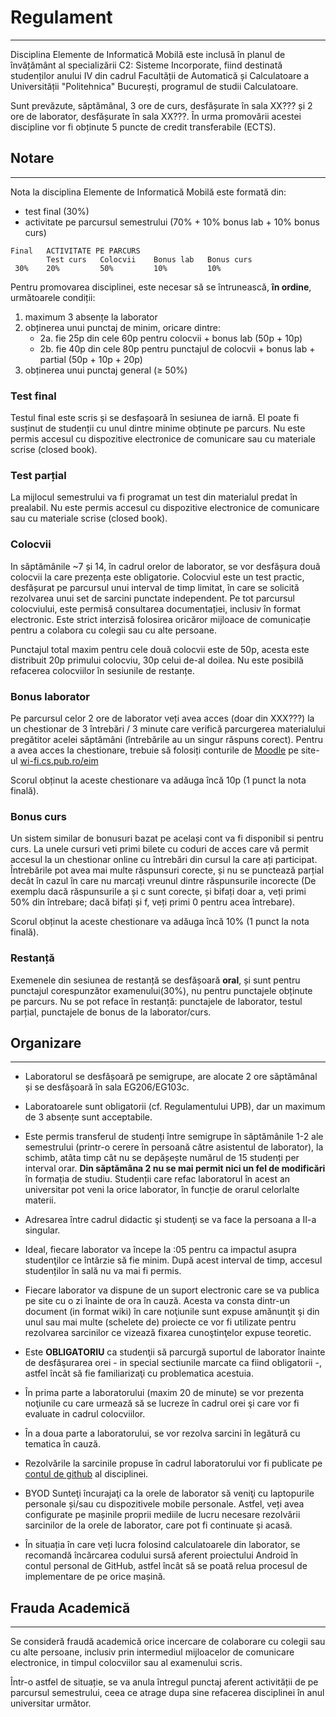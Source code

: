 # Regulament
-------------

Disciplina Elemente de Informatică Mobilă este inclusă în planul de învățământ al specializării C2: Sisteme Incorporate, fiind destinată studenților anului IV din cadrul Facultății de Automatică și Calculatoare a Universității "Politehnica" București, programul de studii Calculatoare. 

Sunt prevăzute, săptămânal, 3 ore de curs, desfășurate în sala XX??? și 2 ore de laborator, desfășurate în sala XX???. În urma promovării acestei discipline vor fi obținute 5 puncte de credit transferabile (ECTS).

## Notare
---------

Nota la disciplina Elemente de Informatică Mobilă este formată din:

  * test final (30%)
  * activitate pe parcursul semestrului (70% + 10% bonus lab + 10% bonus curs)

```
Final 	ACTIVITATE PE PARCURS
        Test curs 	Colocvii 	Bonus lab 	Bonus curs
 30%    20%         50% 	    10% 	    10% 
```

Pentru promovarea disciplinei, este necesar să se întrunească, **în ordine**, următoarele condiții:
  1.  maximum 3 absențe la laborator 
  2. obținerea unui punctaj de minim, oricare dintre: 
	  - 2a. fie 25p din cele 60p pentru colocvii + bonus lab (50p + 10p)
	  - 2b. fie 40p din cele 80p pentru punctajul de colocvii + bonus lab + partial (50p + 10p + 20p)
  3. obținerea unui punctaj general (≥ 50%)
 

### Test final

Testul final este scris și se desfașoară în sesiunea de iarnă. El poate
fi susținut de studenții cu unul dintre minime obținute pe parcurs.  Nu este
permis accesul cu dispozitive electronice de comunicare sau cu materiale scrise (closed book).

### Test parțial

La mijlocul semestrului va fi programat un test din materialul predat
în prealabil. Nu este
permis accesul cu dispozitive electronice de comunicare sau cu materiale scrise (closed book).

### Colocvii

In săptămânile ~7 și 14, în cadrul orelor de laborator, se vor desfășura două colocvii la care prezența este obligatorie. Colocviul este un test practic, desfășurat pe parcursul unui interval de timp limitat, în care se solicită rezolvarea unui set de sarcini punctate independent. Pe tot parcursul colocviului, este permisă consultarea documentației, inclusiv în format electronic. Este strict interzisă folosirea oricăror mijloace de comunicație pentru a colabora cu colegii sau cu alte persoane.

Punctajul total maxim pentru cele două colocvii este de 50p, acesta
este distribuit 20p primului colocviu, 30p celui de-al doilea.
Nu este posibilă refacerea colocviilor în sesiunile de restanțe. 

### Bonus laborator 
Pe parcursul celor 2 ore de laborator veți avea acces (doar din XXX???) la un chestionar de 3 întrebări / 3 minute care verifică parcurgerea materialului pregătitor acelei săptămâni (întrebările au un singur răspuns corect). Pentru a avea acces la chestionare, trebuie să folosiți conturile de [Moodle](https://acs.curs.pub.ro/) pe site-ul [wi-fi.cs.pub.ro/eim](http://wi-fi.cs.pub.ro/eim)

Scorul obținut la aceste chestionare va adăuga încă 10p (1 punct la nota finală).

### Bonus curs
Un sistem similar de bonusuri bazat pe același cont va fi disponibil si pentru curs. 
La unele cursuri veti primi bilete cu coduri de acces care vă permit accesul la un chestionar online cu întrebări din cursul la care ați participat. Întrebările pot avea mai multe răspunsuri corecte, și nu se punctează parțial decât în cazul în care nu marcați vreunul dintre răspunsurile incorecte (De exemplu dacă răspunsurile a și c sunt corecte, și bifați doar a, veți primi 50% din întrebare; dacă bifați și f, veți primi 0 pentru acea întrebare). 

Scorul obținut la aceste chestionare va adăuga încă 10% (1 punct la nota finală).

### Restanță
Exemenele din sesiunea de restanță se desfășoară **oral**, și sunt pentru punctajul corespunzător examenului(30%), nu pentru punctajele obținute pe parcurs. Nu se pot reface în restanță: punctajele de laborator, testul parțial, punctajele de bonus de la laborator/curs.  

## Organizare
-------------

  * Laboratorul se desfășoară pe semigrupe, are alocate 2 ore săptămânal și se desfășoară în sala EG206/EG103c. 
  
  * Laboratoarele sunt obligatorii (cf. Regulamentului UPB), dar un maximum de 3 absențe sunt acceptabile. 

  * Este permis transferul de studenți între semigrupe în săptămânile 1-2 ale semestrului (printr-o cerere în persoană către asistentul de laborator), la schimb, atâta timp cât nu se depășește numărul de 15 studenți per interval orar. **Din săptămâna 2 nu se mai permit nici un fel de modificări** în formația de studiu. Studenții  care refac laboratorul în acest an universitar pot veni la orice laborator, în funcție de orarul celorlalte materii.

  * Adresarea între cadrul didactic şi studenţi se va face la persoana a II-a singular.

  * Ideal, fiecare laborator va începe la :05 pentru ca impactul asupra studenţilor ce întârzie să fie minim. După acest interval de timp, accesul studenților în sală nu va mai fi permis.

  * Fiecare laborator va dispune de un suport electronic care se va publica pe site cu o zi înainte de ora în cauză. Acesta va consta dintr-un document (in format wiki) în care noţiunile sunt expuse amănunţit şi din unul sau mai multe (schelete de) proiecte ce vor fi utilizate pentru rezolvarea sarcinilor ce vizează fixarea cunoştinţelor expuse teoretic.
  
  * Este **OBLIGATORIU** ca studenţii să parcurgă suportul de laborator înainte de desfăşurarea orei - in special sectiunile marcate ca fiind obligatorii -, astfel încât să fie familiarizaţi cu problematica acestuia.

  * În prima parte a laboratorului (maxim 20 de minute) se vor prezenta noţiunile cu care urmează să se lucreze în cadrul orei şi care vor fi evaluate in cadrul colocviilor.

  * În a doua parte a laboratorului, se vor rezolva sarcini în legătură cu tematica în cauză.

  * Rezolvările la sarcinile propuse în cadrul laboratorului vor fi publicate pe [contul de github](https://github.com/eim-lab) al disciplinei.

  * BYOD Sunteţi încurajaţi ca la orele de laborator să veniţi cu laptopurile personale și/sau cu dispozitivele mobile personale. Astfel, veți avea configurate pe mașinile proprii mediile de lucru necesare rezolvării sarcinilor de la orele de laborator, care pot fi continuate și acasă.

  * În situația în care veți lucra folosind calculatoarele din laborator, se recomandă încărcarea codului sursă aferent proiectului Android în contul personal de GitHub, astfel încât să se poată relua procesul de implementare de pe orice mașină.

## Frauda Academică
---

Se consideră fraudă academică orice incercare de colaborare cu colegii sau cu alte persoane, inclusiv prin intermediul mijloacelor de comunicare electronice, in timpul colocviilor sau al examenului scris.

Într-o astfel de situație, se va anula întregul punctaj aferent activității de pe parcursul semestrului, ceea ce atrage dupa sine refacerea disciplinei în anul universitar următor.
